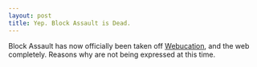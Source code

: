 ```yaml
---
layout: post
title: Yep. Block Assault is Dead.
---
```


Block Assault has now officially been taken off [Webucation](http://webucation.site), and the web completely. Reasons why are not being expressed at this time.
